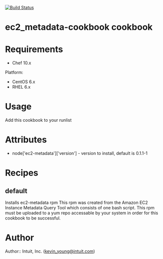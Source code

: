 [![Build Status](https://secure.travis-ci.org/intuit/ec2_metadata-cookbook.png)](http://travis-ci.org/intuit/ec2_metadata-cookbook)

# ec2_metadata-cookbook cookbook

# Requirements
* Chef 10.x

Platform:
* CentOS 6.x
* RHEL 6.x

# Usage
Add this cookbook to your runlist

# Attributes
* node['ec2-metadata']['version'] - version to install, default is 0.1.1-1
# Recipes
## default
Installs ec2-metadata rpm This rpm was created from the Amazon EC2 Instance Metadata Query Tool which consists of one bash script.
This rpm must be uploaded to a yum repo accessable by your system in order for this cookbook to be successful.

# Author

Author:: Intuit, Inc. (<kevin_young@intuit.com>)
